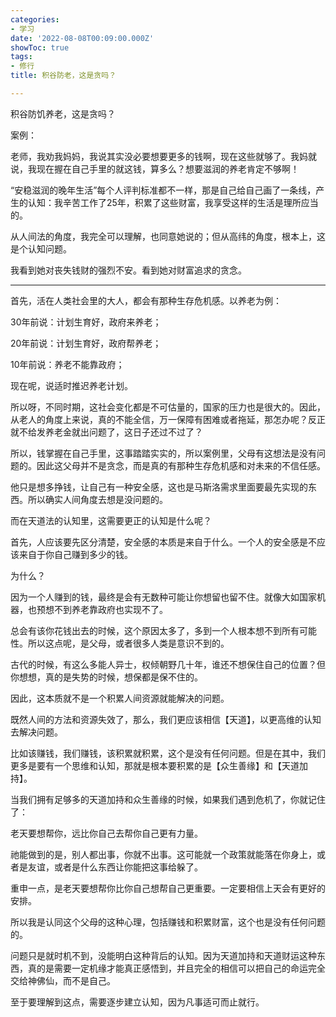 ```yaml
---
categories:
- 学习
date: '2022-08-08T00:09:00.000Z'
showToc: true
tags:
- 修行
title: 积谷防老，这是贪吗？

---
```




积谷防饥养老，这是贪吗？

案例：

老师，我劝我妈妈，我说其实没必要想要更多的钱啊，现在这些就够了。我妈就说，我现在握在自己手里的就这钱，算多么？想要滋润的养老肯定不够啊！

“安稳滋润的晚年生活”每个人评判标准都不一样，那是自己给自己画了一条线，产生的认知：我辛苦工作了25年，积累了这些财富，我享受这样的生活是理所应当的。

从人间法的角度，我完全可以理解，也同意她说的；但从高纬的角度，根本上，这是个认知问题。

我看到她对丧失钱财的强烈不安。看到她对财富追求的贪念。

------

首先，活在人类社会里的大人，都会有那种生存危机感。以养老为例：

30年前说：计划生育好，政府来养老；

20年前说：计划生育好，政府帮养老；

10年前说：养老不能靠政府；

现在呢，说适时推迟养老计划。

所以呀，不同时期，这社会变化都是不可估量的，国家的压力也是很大的。因此，从老人的角度上来说，真的不能全信，万一保障有困难或者拖延，那怎办呢？反正就不给发养老金就出问题了，这日子还过不过了？

所以，钱掌握在自己手里，这事踏踏实实的，所以案例里，父母有这想法是没有问题的。因此这父母并不是贪念，而是真的有那种生存危机感和对未来的不信任感。

他只是想多挣钱，让自己有一种安全感，这也是马斯洛需求里面要最先实现的东西。所以确实人间角度去想是没问题的。

而在天道法的认知里，这需要更正的认知是什么呢？

首先，人应该要先区分清楚，安全感的本质是来自于什么。一个人的安全感是不应该来自于你自己赚到多少的钱。

为什么？

因为一个人赚到的钱，最终是会有无数种可能让你想留也留不住。就像大如国家机器，也预想不到养老靠政府也实现不了。

总会有该你花钱出去的时候，这个原因太多了，多到一个人根本想不到所有可能性。所以这点呢，是父母，或者很多人类是意识不到的。

古代的时候，有这么多能人异士，权倾朝野几十年，谁还不想保住自己的位置？但你想想，真的是失势的时候，想保都是保不住的。

因此，这本质就不是一个积累人间资源就能解决的问题。

既然人间的方法和资源失效了，那么，我们更应该相信【天道】，以更高维的认知去解决问题。

比如该赚钱，我们赚钱，该积累就积累，这个是没有任何问题。但是在其中，我们更多是要有一个思维和认知，那就是根本要积累的是【众生善缘】和【天道加持】。

当我们拥有足够多的天道加持和众生善缘的时候，如果我们遇到危机了，你就记住了：

老天要想帮你，远比你自己去帮你自己更有力量。

祂能做到的是，别人都出事，你就不出事。这可能就一个政策就能落在你身上，或者是友谊，或者是什么东西让你能把这事给躲了。

重申一点，是老天要想帮你比你自己想帮自己更重要。一定要相信上天会有更好的安排。

所以我是认同这个父母的这种心理，包括赚钱和积累财富，这个也是没有任何问题的。

问题只是就时机不到，没能明白这种背后的认知。因为天道加持和天道财运这种东西，真的是需要一定机缘才能真正感悟到，并且完全的相信可以把自己的命运完全交给神佛仙，而不是自己。

至于要理解到这点，需要逐步建立认知，因为凡事适可而止就行。

